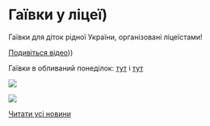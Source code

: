 # Гаївки у ліцеї)

Гаївки для діток рідної України, організовані ліцеїстами!

[Подивіться відео](https://youtu.be/PsoQmgsZBbk)))

Гаївки в обливаний понеділок: [тут](https://youtu.be/Owr3MyKh8CY) і [тут](https://youtu.be/85vp8H-OTTI)


![](/images/blog/гаївки-у-ліцеї/гаївки22.png)



![](/images/blog/гаївки-у-ліцеї/гаївки2_22.png)





[Читати усі новини](/news)

